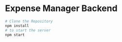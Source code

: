 # Expense Manager Backend
``` bash
# Clone the Repository
npm install
# to start the server
npm start
```